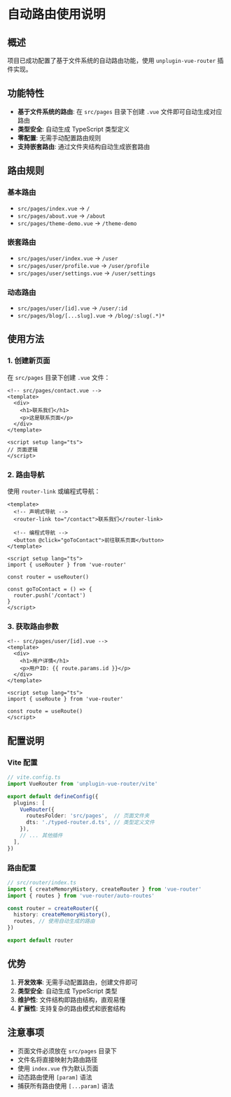 # 自动路由使用说明

## 概述

项目已成功配置了基于文件系统的自动路由功能，使用 `unplugin-vue-router` 插件实现。

## 功能特性

- **基于文件系统的路由**: 在 `src/pages` 目录下创建 `.vue` 文件即可自动生成对应路由
- **类型安全**: 自动生成 TypeScript 类型定义
- **零配置**: 无需手动配置路由规则
- **支持嵌套路由**: 通过文件夹结构自动生成嵌套路由

## 路由规则

### 基本路由
- `src/pages/index.vue` → `/`
- `src/pages/about.vue` → `/about`
- `src/pages/theme-demo.vue` → `/theme-demo`

### 嵌套路由
- `src/pages/user/index.vue` → `/user`
- `src/pages/user/profile.vue` → `/user/profile`
- `src/pages/user/settings.vue` → `/user/settings`

### 动态路由
- `src/pages/user/[id].vue` → `/user/:id`
- `src/pages/blog/[...slug].vue` → `/blog/:slug(.*)*`

## 使用方法

### 1. 创建新页面

在 `src/pages` 目录下创建 `.vue` 文件：

```vue
<!-- src/pages/contact.vue -->
<template>
  <div>
    <h1>联系我们</h1>
    <p>这是联系页面</p>
  </div>
</template>

<script setup lang="ts">
// 页面逻辑
</script>
```

### 2. 路由导航

使用 `router-link` 或编程式导航：

```vue
<template>
  <!-- 声明式导航 -->
  <router-link to="/contact">联系我们</router-link>
  
  <!-- 编程式导航 -->
  <button @click="goToContact">前往联系页面</button>
</template>

<script setup lang="ts">
import { useRouter } from 'vue-router'

const router = useRouter()

const goToContact = () => {
  router.push('/contact')
}
</script>
```

### 3. 获取路由参数

```vue
<!-- src/pages/user/[id].vue -->
<template>
  <div>
    <h1>用户详情</h1>
    <p>用户ID: {{ route.params.id }}</p>
  </div>
</template>

<script setup lang="ts">
import { useRoute } from 'vue-router'

const route = useRoute()
</script>
```

## 配置说明

### Vite 配置

```typescript
// vite.config.ts
import VueRouter from 'unplugin-vue-router/vite'

export default defineConfig({
  plugins: [
    VueRouter({
      routesFolder: 'src/pages',  // 页面文件夹
      dts: './typed-router.d.ts', // 类型定义文件
    }),
    // ... 其他插件
  ],
})
```

### 路由配置

```typescript
// src/router/index.ts
import { createMemoryHistory, createRouter } from 'vue-router'
import { routes } from 'vue-router/auto-routes'

const router = createRouter({
  history: createMemoryHistory(),
  routes, // 使用自动生成的路由
})

export default router
```

## 优势

1. **开发效率**: 无需手动配置路由，创建文件即可
2. **类型安全**: 自动生成 TypeScript 类型
3. **维护性**: 文件结构即路由结构，直观易懂
4. **扩展性**: 支持复杂的路由模式和嵌套结构

## 注意事项

- 页面文件必须放在 `src/pages` 目录下
- 文件名将直接映射为路由路径
- 使用 `index.vue` 作为默认页面
- 动态路由使用 `[param]` 语法
- 捕获所有路由使用 `[...param]` 语法